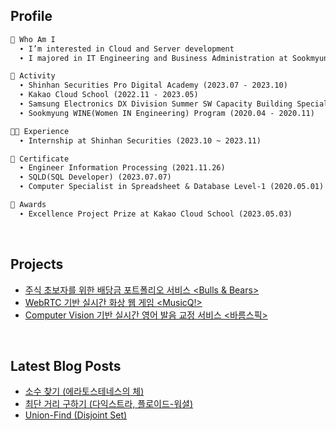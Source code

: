 <h2>  Profile  </h2>

```markdown
🌱 Who Am I
  ∙ I’m interested in Cloud and Server development
  ∙ I majored in IT Engineering and Business Administration at Sookmyung Women's University

📘 Activity
  ∙ Shinhan Securities Pro Digital Academy (2023.07 - 2023.10)
  ∙ Kakao Cloud School (2022.11 - 2023.05)
  ∙ Samsung Electronics DX Division Summer SW Capacity Building Special Lecture (2022.07 - 2022.08)
  ∙ Sookmyung WINE(Women IN Engineering) Program (2020.04 - 2020.11)

👩‍💻 Experience
  ∙ Internship at Shinhan Securities (2023.10 ~ 2023.11)

📜 Certificate
  ∙ Engineer Information Processing (2021.11.26)
  ∙ SQLD(SQL Developer) (2023.07.07)
  ∙ Computer Specialist in Spreadsheet & Database Level-1 (2020.05.01)

🏅 Awards
  ∙ Excellence Project Prize at Kakao Cloud School (2023.05.03)
```
<br>

<h2>  Projects  </h2>

- [주식 초보자를 위한 배당금 포트폴리오 서비스 <Bulls & Bears>](https://github.com/bulls-and-bears)
- [WebRTC 기반 실시간 화상 웹 게임 <MusicQ!>](https://github.com/Dream-Kakao)
- [Computer Vision 기반 실시간 영어 발음 교정 서비스 <바름스픽>](https://github.com/Barum-Speak/barumLipNet)

<br>

<h2>  Latest Blog Posts  </h2>

- [소수 찾기 (에라토스테네스의 체)](https://chxrryda.tistory.com/271)
- [최단 거리 구하기 (다익스트라, 플로이드-워셜)](https://chxrryda.tistory.com/270)
- [Union-Find (Disjoint Set)](https://chxrryda.tistory.com/269)
